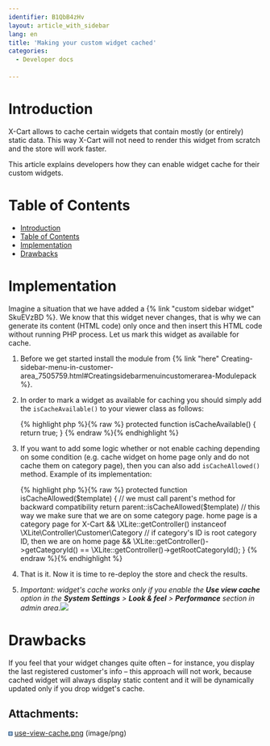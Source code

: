 ```yaml
---
identifier: B1QbB4zHv
layout: article_with_sidebar
lang: en
title: 'Making your custom widget cached'
categories:
  - Developer docs

---
```



# Introduction

X-Cart allows to cache certain widgets that contain mostly (or entirely) static data. This way X-Cart will not need to render this widget from scratch and the store will work faster.

This article explains developers how they can enable widget cache for their custom widgets.

# Table of Contents

*   [Introduction](#introduction)
*   [Table of Contents](#table-of-contents)
*   [Implementation](#implementation)
*   [Drawbacks](#drawbacks)

# Implementation

Imagine a situation that we have added a {% link "custom sidebar widget" SkuEVzBD %}. We know that this widget never changes, that is why we can generate its content (HTML code) only once and then insert this HTML code without running PHP process. Let us mark this widget as available for cache.

1.  Before we get started install the module from {% link "here" Creating-sidebar-menu-in-customer-area_7505759.html#Creatingsidebarmenuincustomerarea-Modulepack %}.
2.  In order to mark a widget as available for caching you should simply add the `isCacheAvailable()` to your viewer class as follows:

    {% highlight php %}{% raw %}
        protected function isCacheAvailable()
        {
            return true;
        }
    {% endraw %}{% endhighlight %}
3.  If you want to add some logic whether or not enable caching depending on some condition (e.g. cache widget on home page only and do not cache them on category page), then you can also add `isCacheAllowed()` method. Example of its implementation: 

    {% highlight php %}{% raw %}
        protected function isCacheAllowed($template)
        {
    			// we must call parent's method for backward compatibility
            return parent::isCacheAllowed($template) 
    			// this way we make sure that we are on some category page. home page is a category page for X-Cart
                && \XLite::getController() instanceof \XLite\Controller\Customer\Category 
    			// if category's ID is root category ID, then we are on home page
                && \XLite::getController()->getCategoryId() == \XLite::getController()->getRootCategoryId();
        }
    {% endraw %}{% endhighlight %}
4.  That is it. Now it is time to re-deploy the store and check the results.
5.  _Important: widget's cache works only if you enable the **Use view cache** option in the **System Settings** > **Look & feel** > **Performance** section in admin area.![]({{site.baseurl}}/attachments/8225080/8356028.png)_

# Drawbacks

If you feel that your widget changes quite often – for instance, you display the last registered customer's info – this approach will not work, because cached widget will always display static content and it will be dynamically updated only if you drop widget's cache.

## Attachments:

![](images/icons/bullet_blue.gif) [use-view-cache.png]({{site.baseurl}}/attachments/8225080/8356028.png) (image/png)